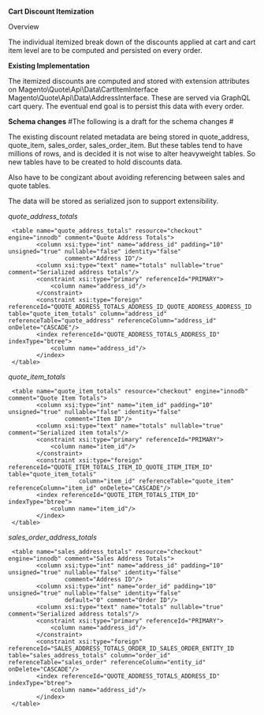 **Cart Discount Itemization**

Overview

The individual itemized break down of the discounts applied at cart and cart item level are to be computed and persisted on every order.

**Existing Implementation**

The itemized discounts are computed and stored with extension attributes on 
Magento\Quote\Api\Data\CartItemInterface 
Magento\Quote\Api\Data\AddressInterface. 
These are served via GraphQL cart query. The eventual end goal is to persist this data with every order.

**Schema changes**
#The following is a draft for the schema changes #

The existing discount related metadata are being stored in quote_address, quote_item, sales_order, sales_order_item. But these tables tend to have millions of rows,
and is decided it is not wise to alter heavyweight tables. So new tables have to be created to hold discounts data.

Also have to be congizant about avoiding referencing between sales and quote tables.

The data will be stored as serialized json to support extensibility.

*quote_address_totals* 
```
 <table name="quote_address_totals" resource="checkout" engine="innodb" comment="Quote Address Totals">
        <column xsi:type="int" name="address_id" padding="10" unsigned="true" nullable="false" identity="false"
                comment="Address ID"/>
        <column xsi:type="text" name="totals" nullable="true" comment="Serialized address totals"/>
        <constraint xsi:type="primary" referenceId="PRIMARY">
            <column name="address_id"/>
        </constraint>
        <constraint xsi:type="foreign" referenceId="QUOTE_ADDRESS_TOTALS_ADDRESS_ID_QUOTE_ADDRESS_ADDRESS_ID    table="quote_item_totals" column="address_id" referenceTable="quote_address" referenceColumn="address_id" onDelete="CASCADE"/>
        <index referenceId="QUOTE_ADDRESS_TOTALS_ADDRESS_ID" indexType="btree">
            <column name="address_id"/>
        </index>
 </table>
```

*quote_item_totals* 
```
 <table name="quote_item_totals" resource="checkout" engine="innodb" comment="Quote Item Totals">
        <column xsi:type="int" name="item_id" padding="10" unsigned="true" nullable="false" identity="false"
                comment="Item ID"/>
        <column xsi:type="text" name="totals" nullable="true" comment="Serialized item totals"/>
        <constraint xsi:type="primary" referenceId="PRIMARY">
            <column name="item_id"/>
        </constraint>
        <constraint xsi:type="foreign" referenceId="QUOTE_ITEM_TOTALS_ITEM_ID_QUOTE_ITEM_ITEM_ID" table="quote_item_totals"
                    column="item_id" referenceTable="quote_item" referenceColumn="item_id" onDelete="CASCADE"/>
        <index referenceId="QUOTE_ITEM_TOTALS_ITEM_ID" indexType="btree">
            <column name="item_id"/>
        </index>
 </table>
```

*sales_order_address_totals* 
```
 <table name="sales_address_totals" resource="checkout" engine="innodb" comment="Sales Address Totals">
        <column xsi:type="int" name="address_id" padding="10" unsigned="true" nullable="false" identity="false"
                comment="Address ID"/>
        <column xsi:type="int" name="order_id" padding="10" unsigned="true" nullable="false" identity="false"
                default="0" comment="Order ID"/>
        <column xsi:type="text" name="totals" nullable="true" comment="Serialized address totals"/>
        <constraint xsi:type="primary" referenceId="PRIMARY">
            <column name="address_id"/>
        </constraint>
        <constraint xsi:type="foreign" referenceId="SALES_ADDRESS_TOTALS_ORDER_ID_SALES_ORDER_ENTITY_ID   table="sales_address_totals" column="order_id" referenceTable="sales_order" referenceColumn="entity_id" onDelete="CASCADE"/>
        <index referenceId="QUOTE_ADDRESS_TOTALS_ADDRESS_ID" indexType="btree">
            <column name="address_id"/>
        </index>
 </table>
```


